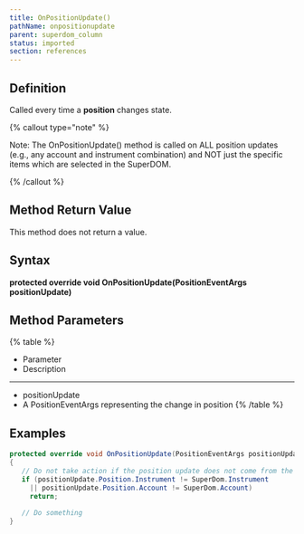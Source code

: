 ```yaml
---
title: OnPositionUpdate()
pathName: onpositionupdate
parent: superdom_column
status: imported
section: references
---
```


## Definition

Called every time a **position** changes state.

{% callout type="note" %}

Note: The OnPositionUpdate() method is called on ALL position updates (e.g., any account and instrument combination) and NOT just the specific items which are selected in the SuperDOM.

{% /callout %}

## Method Return Value

This method does not return a value.

## Syntax

**protected override void OnPositionUpdate(PositionEventArgs positionUpdate)**

## Method Parameters

{% table %}

* Parameter
* Description

---

* positionUpdate
* A PositionEventArgs representing the change in position
{% /table %}

## Examples

```csharp
protected override void OnPositionUpdate(PositionEventArgs positionUpdate)
{
   // Do not take action if the position update does not come from the selected SuperDOM instrument/account
   if (positionUpdate.Position.Instrument != SuperDom.Instrument 
     || positionUpdate.Position.Account != SuperDom.Account)
     return;
 
   // Do something         
}
```
